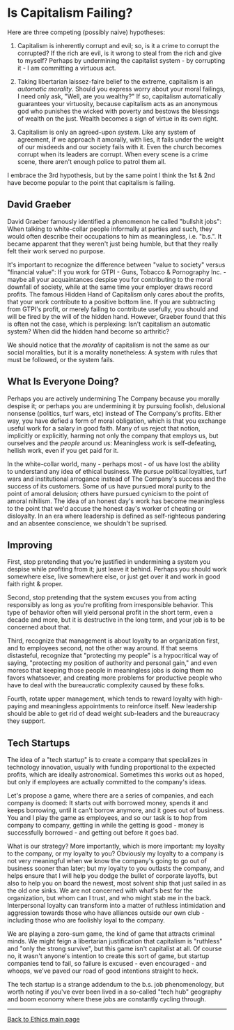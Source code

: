 # Is Capitalism Failing?

Here are three competing (possibly naive) hypotheses:

1) Capitalism is inherently corrupt and evil; so, is it a crime to corrupt the corrupted? If the rich are evil, is it wrong to steal from the rich and give to myself? Perhaps by undermining the capitalist system - by corrupting it - I am committing a virtuous act.

2) Taking libertarian laissez-faire belief to the extreme, capitalism is an *automatic morality*. Should you express worry about your moral failings, I need only ask, "Well, are you wealthy?" If so, capitalism automatically guarantees your virtuosity, because capitalism acts as an anonymous god who punishes the wicked with poverty and bestows the blessings of wealth on the just. Wealth becomes a sign of virtue in its own right.

3) Capitalism is only an agreed-upon *system*. Like any system of agreement, if we approach it amorally, with lies, it fails under the weight of our misdeeds and our society fails with it. Even the church becomes corrupt when its leaders are corrupt. When every scene is a crime scene, there aren't enough police to patrol them all.

I embrace the 3rd hypothesis, but by the same point I think the 1st & 2nd have become popular to the point that capitalism is failing.

## David Graeber

David Graeber famously identified a phenomenon he called "bullshit jobs": When talking to white-collar people informally at parties and such, they would often describe their occupations to him as meaningless, i.e. "b.s.". It became apparent that they weren't just being humble, but that they really felt their work served no purpose.

It's important to recognize the difference between "value to society" versus "financial value": If you work for GTPI - Guns, Tobacco & Pornography Inc. - maybe all your acquaintances despise you for contributing to the moral downfall of society, while at the same time your employer draws record profits. The famous Hidden Hand of Capitalism only cares about the profits, that your work contribute to a positive bottom line. If you are subtracting from GTPI's profit, or merely failing to contribute usefully, you should and will be fired by the will of the hidden hand. However, Graeber found that this is often not the case, which is perplexing: Isn't capitalism an automatic system? When did the hidden hand become so arthritic?

We should notice that the *morality* of capitalism is not the same as our social moralities, but it is a morality nonetheless: A system with rules that must be followed, or the system fails.

## What Is Everyone Doing?

Perhaps you are actively undermining The Company because you morally despise it; or perhaps you are undermining it by pursuing foolish, delusional nonsense (politics, turf wars, etc) instead of The Company's profits. Either way, you have defied a form of moral obligation, which is that you exchange useful work for a salary in good faith. Many of us reject that notion, implicitly or explicitly, harming not only the company that employs us, but ourselves and the *people* around us: Meaningless work is self-defeating, hellish work, even if you get paid for it.

In the white-collar world, many - perhaps most - of us have lost the ability to understand any idea of ethical business. We pursue political loyalties, turf wars and institutional arrogance instead of The Company's success and the success of its customers. Some of us have pursued moral purity to the point of amoral delusion; others have pursued cynicism to the point of amoral nihilism. The idea of an honest day's work has become meaningless to the point that we'd accuse the honest day's worker of cheating or disloyalty. In an era where leadership is defined as self-righteous pandering and an absentee conscience, we shouldn't be suprised.

## Improving

First, stop pretending that you're justified in undermining a system you despise while profiting from it; just leave it behind. Perhaps you should work somewhere else, live somewhere else, or just get over it and work in good faith right & proper.

Second, stop pretending that the system excuses you from acting responsibly as long as you're profiting from irresponsible behavior. This type of behavior often will yield personal profit in the short term, even a decade and more, but it is destructive in the long term, and your job is to be concerned about that.

Third, recognize that management is about loyalty to an organization first, and to employees second, not the other way around. If that seems distasteful, recognize that "protecting my people" is a hypocritical way of saying, "protecting my position of authority and personal gain," and even moreso that keeping those people in meaningless jobs is doing them no favors whatsoever, and creating more problems for productive people who have to deal with the bureaucratic complexity caused by these folks.

Fourth, rotate upper management, which tends to reward loyalty with high-paying and meaningless appointments to reinforce itself. New leadership should be able to get rid of dead weight sub-leaders and the bureaucracy they support.

## Tech Startups

The idea of a "tech startup" is to create a company that specializes in technology innovation, usually with funding proportional to the expected profits, which are ideally astronomical. Sometimes this works out as hoped, but only if employees are actually committed to the company's ideas.

Let's propose a game, where there are a series of companies, and each company is doomed: It starts out with borrowed money, spends it and keeps borrowing, until it can't borrow anymore, and it goes out of business. You and I play the game as employees, and so our task is to hop from company to company, getting in while the getting is good - money is successfully borrowed - and getting out before it goes bad.

What is our strategy? More importantly, which is more important: my loyalty to the company,  or my loyalty to you? Obviously my loyalty to a company is not very meaningful when we know the company's going to go out of business sooner than later; but my loyalty to you outlasts the company, and helps ensure that I will help you dodge the bullet of corporate layoffs, but also to help you on board the newest, most solvent ship that just sailed in as the old one sinks. We are not concerned with what's best for the organization, but whom can I trust, and who might stab me in the back. Interpersonal loyalty can transform into a matter of ruthless intimidation and aggression towards those who have alliances outside our own club - including those who are foolishly loyal to the company.

We are playing a zero-sum game, the kind of game that attracts criminal minds. We might feign a libertarian justification that capitalism is "ruthless" and "only the strong survive", but this game isn't capitalist at all. Of course no, it wasn't anyone's intention to create this sort of game, but startup companies tend to fail, so failure is excused - even encouraged - and whoops, we've paved our road of good intentions straight to heck.

The tech startup is a strange addendum to the b.s. job phenomenology, but worth noting if you've ever been lived in a so-called "tech hub" geography and boom economy where these jobs are constantly cycling through.

----

[Back to Ethics main page](./README.md)
